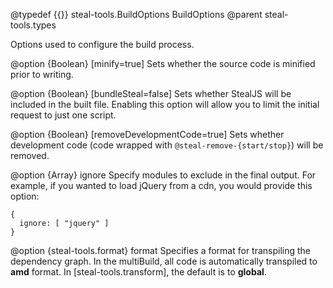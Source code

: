 @typedef {{}} steal-tools.BuildOptions BuildOptions
@parent steal-tools.types

Options used to configure the build process.

@option {Boolean} [minify=true] Sets whether the source code is minified prior to writing.

@option {Boolean} [bundleSteal=false] Sets whether StealJS will be included in the built file. Enabling this option will allow you to limit the initial request to just one script.

@option {Boolean} [removeDevelopmentCode=true] Sets whether development code (code wrapped with `@steal-remove-{start/stop}`) will be removed.

@option {Array<String>} ignore Specify modules to exclude in the final output. For example, if you wanted to load jQuery from a cdn, you would provide this option:

    {
      ignore: [ "jquery" ]
    }

@option {steal-tools.format} format Specifies a format for transpiling the dependency graph. In the multiBuild, all code is automatically transpiled to **amd** format. In [steal-tools.transform], the default is to **global**.

